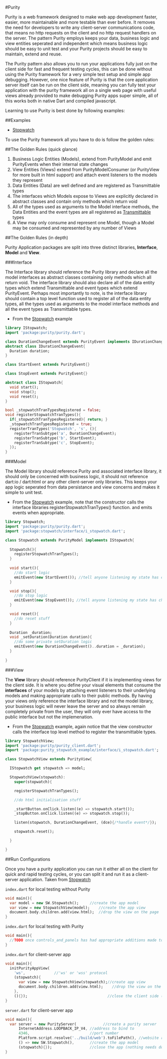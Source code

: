 #Purity

Purity is a web framework designed to make web app development faster, easier,
more maintainable and more testable than ever before. It removes the need for 
developers to write any client-server communications code, that means no http
requests on the client and no http request handlers on the server. The pattern 
Purity employs keeps your data, business logic and view entities seperated
and independent which means business logic should be easy to unit test and
your Purity projects should be easy to maintain, extend and reuse.

The Purity pattern also allows you to run your applications fully just on the client
side for fast and frequent testing cycles, this can be done without using the Purity
framework for a very simple test setup and simple app debugging. However, one nice
feature of Purity is that the core application server itself can be run on the client
side, meaning you can fully test your application with the purity framework all 
on a single web page with useful views already provided to make debugging Purity
apps super simple, all of this works both in native Dart and compiled javascript.

Learning to use Purity is best done by following examples:

##Examples

* [Stopwatch](http://github.com/0xor1/purity_stopwatch_example)

To use the Purity framework all you have to do is follow the golden rules:

##The Golden Rules (quick glance)

  1. Business Logic Entities (Models), extend from PurityModel and emit PurityEvents when their internal state changes
  2. View Entities (Views) extend from PurityModelConsumer (or PurityView for more built in html support) and attach event listeners to the models they represent 
  3. Data Entities (Data) are well defined and are registered as Transmittable types
  4. The interfaces which Models expose to Views are explicitly declared in abstract classes and contain only methods which return void
  5. All of the types used as arguments to the Model interface methods, the Data Entities and the event types are all registered as [Transmittable](https://github.com/0xor1/transmittable#registered-types) types
  6. A View may only consume and represent one Model, though a Model may be consumed and represented by any number of Views
  
##The Golden Rules (in depth)

Purity Application packages are split into three distinct
libraries, **Interface**, **Model** and **View**. 

###Interface

The Interface library should reference the Purity library and declare all the
model interfaces as abstract classes containing only methods which all return void.
The interface library should also declare all of the data entity types which extend
Transmittable and event types which extend PurityEvent. Perhaps most importantly to note,
is the interface library should contain a top level function used to register 
all of the data entity types, all the types used as arguments to the model interface
methods and all the event types as Transmittable types.

  * From the [Stopwatch](https://github.com/0xor1/purity_stopwatch_example/tree/dev/lib/interface) example
  ```dart
  library IStopwatch;
  import 'package:purity/purity.dart';
  
  class DurationChangeEvent extends PurityEvent implements IDurationChangeEvent{}
  abstract class IDurationChangeEvent{
    Duration duration;
  }

  class StartEvent extends PurityEvent{}

  class StopEvent extends PurityEvent{}
  
  abstract class IStopwatch{
    void start();
    void stop();
    void reset();
  }

  bool _stopwatchTranTypesRegistered = false;
  void registerStopwatchTranTypes(){
    if(_stopwatchTranTypesRegistered){ return; }
    _stopwatchTranTypesRegistered = true;
    registerTranTypes('Stopwatch', 's', (){
      registerTranSubtype('a', DurationChangeEvent);
      registerTranSubtype('b', StartEvent);
      registerTranSubtype('c', StopEvent);
    });
  }
  ```

###Model

The Model library should reference Purity and associated interface library, it
should only be concerned with business logic, it should not reference dart:io / 
dart:html or any other client-server only libraries. This keeps your app logic
seperated from data persistance and view concerns and makes it simple to unit test.

  * From the [Stopwatch](https://github.com/0xor1/purity_stopwatch_example/blob/dev/lib/model/stopwatch.dart#L15) example, note that the constructor calls the interface
    libraries registerStopwatchTranTypes() function. and emits events when appropriate.
  ```dart
  library Stopwatch;
  import 'package:purity/purity.dart';
  import 'package:stopwatch/interface/i_stopwatch.dart';
  
  class Stopwatch extends PurityModel implements IStopwatch{
    
    Stopwatch(){
      registerStopwatchTranTypes();
    }
    
    void start(){
      //do start logic
      emitEvent(new StartEvent()); //tell anyone listening my state has changed
    }

    void stop(){
      //do stop logic
      emitEvent(new StopEvent()); //tell anyone listening my state has changed
    }

    void reset(){
      //do reset stuff
    }
    
    Duration _duration;
    void _setDuration(Duration duration){
      //do some private setDuration logic
      emitEvent(new DurationChangeEvent()..duration = _duration);
    }
    
  }
  ``` 

###View

The **View** library should reference PurityClient if it is implementing views for the client side.
It is where you define your visual elements that consume the **interfaces** 
of your models by attaching event listeners to their underlying models and making
appropriate calls to their public methods. By having your views only reference 
the interface library and not the model library, your business logic will never 
leave the server and so always remain completely private from the user, they will
only ever have access to the public interface but not the implemenation.

  * From the [Stopwatch](https://github.com/0xor1/purity_stopwatch_example/blob/dev/lib/view/stopwatch_view.dart#L12) example, again notice that the view constructor calls
    the interface top level method to register the transmittable types.
  ```dart
  library StopwatchView;
  import 'package:purity/purity_client.dart';
  import 'package:purity_stopwatch_example/interface/i_stopwatch.dart';

  class StopwatchView extends PurityView{

    IStopwatch get stopwatch => model;

    StopwatchView(stopwatch):
      super(stopwatch){

      registerStopwatchTranTypes();

      //do html initialisation stuff

      _startButton.onClick.listen((e) => stopwatch.start());
      _stopButton.onClick.listen((e) => stopwatch.stop());

      listen(stopwatch, DurationChangeEvent, (dce){/*handle event*/});

      stopwatch.reset();

    }

  }
  ```
  
##Run Configurations

Once you have a purity application you can run it either all on the client
for quick and rapid testing cycles, or you can split it and run it as a client-
server application. Taken from [Stopwatch](http://github.com/0xor1/purity_stopwatch_example)

`index.dart` for local testing without Purity
```dart
void main(){
  var model = new SW.Stopwatch();     //create the app model
  var view = new StopwatchView(model);    //create the app view
  document.body.children.add(view.html);  //drop the view on the page
}
```

`index.dart` for local testing with Purity
```dart
void main(){
  //TODO once controls_and_panels has had appropriate additions made to it
}
```

`index.dart` for client-server app
```dart
void main(){
  initPurityAppView(
    'ws',             //'ws' or 'wss' protocol
    (stopwatch){
      var view = new StopwatchView(stopwatch);//create app view
      document.body.children.add(view.html);	//drop the view on the page
    },
    (){});                                    //close the client side (nothing needs doing in this instance)
}
```

`server.dart` for client-server app
```dart
void main(){
  var server = new PurityServer(			//create a purity server
      InternetAddress.LOOPBACK_IP_V4, //address to bind to
      4346,                           //port number
      Platform.script.resolve('../build/web').toFilePath(), //website root directory
      () => new SW.Stopwatch(),       //create the app model
      (stopwatch){});                 //close the app (nothing needs doing in this instance)			
}
```
```